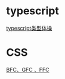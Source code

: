 # typescript

[typescript类型体操](https://github.com/qinhualian/qinhualian.github.io/issues/1)


# CSS


[BFC、GFC 、FFC](https://github.com/qinhualian/qinhualian.github.io/issues/2)
